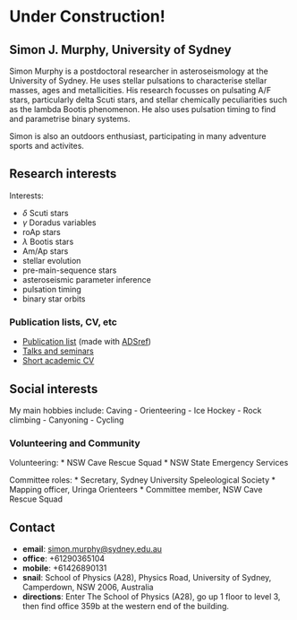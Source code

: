 # Under Construction!

## Simon J. Murphy, University of Sydney

Simon Murphy is a postdoctoral researcher in asteroseismology at the University of Sydney. He uses stellar pulsations to characterise stellar masses, ages and metallicities. His research focusses on pulsating A/F stars, particularly delta Scuti stars, and stellar chemically peculiarities such as the lambda Bootis phenomenon. He also uses pulsation timing to find and parametrise binary systems.

Simon is also an outdoors enthusiast, participating in many adventure sports and activites.

## Research interests

Interests:
   * $\delta$ Scuti stars
   * $\gamma$ Doradus variables
   * roAp stars
   * $\lambda$ Bootis stars
   * Am/Ap stars
   * stellar evolution
   * pre-main-sequence stars
   * asteroseismic parameter inference
   * pulsation timing
   * binary star orbits

### Publication lists, CV, etc

   * [Publication list](https://www.dropbox.com/s/9qni389nkng53tb/publications.pdf?dl=0) (made with [ADSref](https://github.com/SimonJMurphy/ADSref))
   * [Talks and seminars](https://www.dropbox.com/s/e6fwd34iix3rozp/presentations.pdf?dl=0)
   * [Short academic CV](https://www.dropbox.com/s/0uvepmkof8bxjdy/Simon_J_Murphy_CV_short_2021_09.pdf?dl=0)

## Social interests

My main hobbies include: Caving - Orienteering - Ice Hockey - Rock climbing - Canyoning - Cycling

### Volunteering and Community

Volunteering:
    * NSW Cave Rescue Squad
    * NSW State Emergency Services

Committee roles:
    * Secretary, Sydney University Speleological Society
    * Mapping officer, Uringa Orienteers
    * Committee member, NSW Cave Rescue Squad

## Contact

   * **email**: simon.murphy@sydney.edu.au
   * **office**: +61290365104
   * **mobile**: +61426890131
   * **snail**: School of Physics (A28), Physics Road, University of Sydney, Camperdown, NSW 2006, Australia
   * **directions**: Enter The School of Physics (A28), go up 1 floor to level 3, then find office 359b at the western end of the building.
